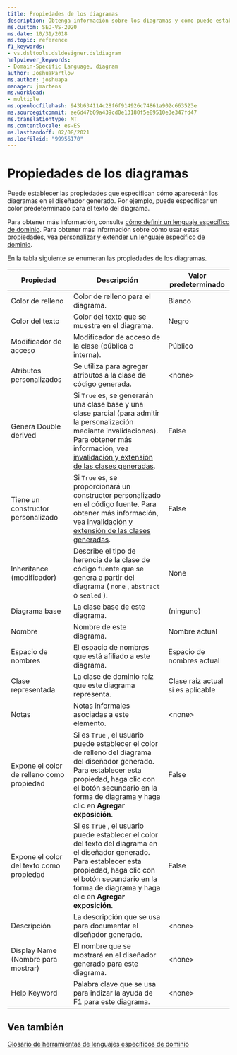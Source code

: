 ```yaml
---
title: Propiedades de los diagramas
description: Obtenga información sobre los diagramas y cómo puede establecer las propiedades que especifican cómo aparecerán los diagramas en el diseñador generado.
ms.custom: SEO-VS-2020
ms.date: 10/31/2018
ms.topic: reference
f1_keywords:
- vs.dsltools.dsldesigner.dsldiagram
helpviewer_keywords:
- Domain-Specific Language, diagram
author: JoshuaPartlow
ms.author: joshuapa
manager: jmartens
ms.workload:
- multiple
ms.openlocfilehash: 943b634114c28f6f914926c74861a902c663523e
ms.sourcegitcommit: ae6d47b09a439cd0e13180f5e89510e3e347fd47
ms.translationtype: MT
ms.contentlocale: es-ES
ms.lasthandoff: 02/08/2021
ms.locfileid: "99956170"
---
```

# <a name="properties-of-diagrams"></a>Propiedades de los diagramas
Puede establecer las propiedades que especifican cómo aparecerán los diagramas en el diseñador generado. Por ejemplo, puede especificar un color predeterminado para el texto del diagrama.

 Para obtener más información, consulte [cómo definir un lenguaje específico de dominio](../modeling/how-to-define-a-domain-specific-language.md). Para obtener más información sobre cómo usar estas propiedades, vea [personalizar y extender un lenguaje específico de dominio](../modeling/customizing-and-extending-a-domain-specific-language.md).

 En la tabla siguiente se enumeran las propiedades de los diagramas.

|Propiedad|Descripción|Valor predeterminado|
|-|-|-|
|Color de relleno|Color de relleno para el diagrama.|Blanco|
|Color del texto|Color del texto que se muestra en el diagrama.|Negro|
|Modificador de acceso|Modificador de acceso de la clase (pública o interna).|Público|
|Atributos personalizados|Se utiliza para agregar atributos a la clase de código generada.|\<none>|
|Genera Double derived|Si `True` es, se generarán una clase base y una clase parcial (para admitir la personalización mediante invalidaciones). Para obtener más información, vea [invalidación y extensión de las clases generadas](../modeling/overriding-and-extending-the-generated-classes.md).|False|
|Tiene un constructor personalizado|Si `True` es, se proporcionará un constructor personalizado en el código fuente. Para obtener más información, vea [invalidación y extensión de las clases generadas](../modeling/overriding-and-extending-the-generated-classes.md).|False|
|Inheritance (modificador)|Describe el tipo de herencia de la clase de código fuente que se genera a partir del diagrama ( `none` , `abstract` o `sealed` ).|None|
|Diagrama base|La clase base de este diagrama.|(ninguno)|
|Nombre|Nombre de este diagrama.|Nombre actual|
|Espacio de nombres|El espacio de nombres que está afiliado a este diagrama.|Espacio de nombres actual|
|Clase representada|La clase de dominio raíz que este diagrama representa.|Clase raíz actual si es aplicable|
|Notas|Notas informales asociadas a este elemento.|\<none>|
|Expone el color de relleno como propiedad|Si es `True` , el usuario puede establecer el color de relleno del diagrama del diseñador generado. Para establecer esta propiedad, haga clic con el botón secundario en la forma de diagrama y haga clic en **Agregar exposición**.|False|
|Expone el color del texto como propiedad|Si es `True` , el usuario puede establecer el color del texto del diagrama en el diseñador generado. Para establecer esta propiedad, haga clic con el botón secundario en la forma de diagrama y haga clic en **Agregar exposición**.|False|
|Descripción|La descripción que se usa para documentar el diseñador generado.|\<none>|
|Display Name (Nombre para mostrar)|El nombre que se mostrará en el diseñador generado para este diagrama.|\<none>|
|Help Keyword|Palabra clave que se usa para indizar la ayuda de F1 para este diagrama.|\<none>|

## <a name="see-also"></a>Vea también

[Glosario de herramientas de lenguajes específicos de dominio](/previous-versions/bb126564(v=vs.100))